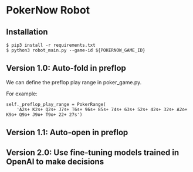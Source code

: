 # PokerNow Robot
## Installation
```
$ pip3 install -r requirements.txt
$ python3 robot_main.py --game-id ${POKERNOW_GAME_ID}
```

## Version 1.0: Auto-fold in preflop
We can define the preflop play range in poker_game.py.

For example:
```
self._preflop_play_range = PokerRange(
    'A2s+ K2s+ Q2s+ J7s+ T6s+ 96s+ 85s+ 74s+ 63s+ 52s+ 42s+ 32s+ A2o+ K9o+ Q9o+ J9o+ T9o+ 22+ 27s')
```

## Version 1.1: Auto-open in preflop


## Version 2.0: Use fine-tuning models trained in OpenAI to make decisions
